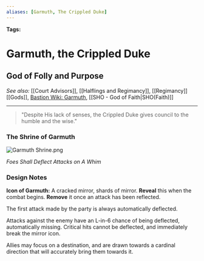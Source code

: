 ```yaml
---
aliases: [Garmuth, The Crippled Duke]
---
```


**Tags:** 
# Garmuth, the Crippled Duke
## God of Folly and Purpose
*See also:* [[Court Advisors]], [[Halflings and Regimancy]], [[Regimancy]] [[Gods]], [Bastion Wiki: Garmuth](https://bastion.fandom.com/wiki/Garmuth "Garmuth"), [[SHO - God of Faith|SHO(Faith)]]
___
> "Despite His lack of senses, the Crippled Duke gives council to the humble and the wise."

### The Shrine of Garmuth
![Garmuth Shrine.png](https://static.wikia.nocookie.net/bastion/images/e/eb/Garmuth_Shrine.png/revision/latest/scale-to-width-down/116?cb=20120105025914)

*Foes Shall Deflect Attacks on A Whim*

### Design Notes
**Icon of Garmuth:** A cracked mirror, shards of mirror.
**Reveal** this when the combat begins.
**Remove** it once an attack has been reflected.

The first attack made by the party is always automatically deflected.

Attacks against the enemy have an L-in-6 chance of being deflected, automatically missing. Critical hits cannot be deflected, and immediately break the mirror icon.

Allies may focus on a destination, and are drawn towards a cardinal direction that will accurately bring them towards it.
